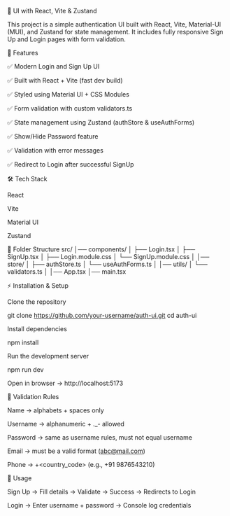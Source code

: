 🚀 UI with React, Vite & Zustand

This project is a simple authentication UI built with React, Vite, Material-UI (MUI), and Zustand for state management.
It includes fully responsive Sign Up and Login pages with form validation.

📸 Features

✅ Modern Login and Sign Up UI

✅ Built with React + Vite (fast dev build)

✅ Styled using Material UI + CSS Modules

✅ Form validation with custom validators.ts

✅ State management using Zustand (authStore & useAuthForms)

✅ Show/Hide Password feature

✅ Validation with error messages

✅ Redirect to Login after successful SignUp

🛠️ Tech Stack

React

Vite

Material UI

Zustand

📂 Folder Structure
src/
│── components/
│   ├── Login.tsx
│   ├── SignUp.tsx
│   ├── Login.module.css
│   └── SignUp.module.css
│
│── store/
│   ├── authStore.ts
│   └── useAuthForms.ts
│
│── utils/
│   └── validators.ts
│
│── App.tsx
│── main.tsx

⚡ Installation & Setup

Clone the repository

git clone https://github.com/your-username/auth-ui.git
cd auth-ui


Install dependencies

npm install


Run the development server

npm run dev


Open in browser → http://localhost:5173

🧩 Validation Rules

Name → alphabets + spaces only

Username → alphanumeric + ._- allowed

Password → same as username rules, must not equal username

Email → must be a valid format (abc@mail.com)

Phone → +<country_code> <number> (e.g., +91 9876543210)

🎯 Usage

Sign Up → Fill details → Validate → Success → Redirects to Login

Login → Enter username + password → Console log credentials
